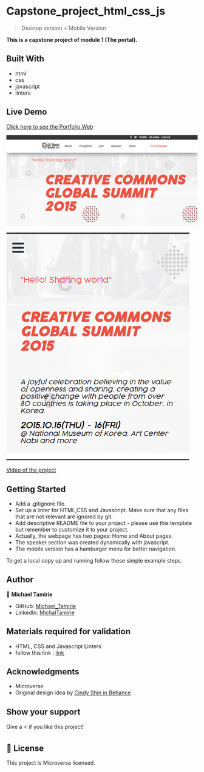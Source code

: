 # Capstone_project_html_css_js

> Desktop version + Mobile Version

**This is a capstone project of module 1 (The portal).**

## Built With

- html
- css
- javascript
- linters

## Live Demo

[Click here to see the Portfolio Web](https://micky373.github.io/Capstone_project_html_css_js/)

![image](./Desktop_version_snap.PNG)

![image](./Mobile_version_snap.PNG)

[Video of the project](https://www.loom.com/share/6db5fb035cae4a2cb818fdfb2d29c808)

## Getting Started

- Add a .gitignore file.
- Set up a linter for HTML,CSS and Javascript. Make sure that any files that are not relevant are ignored by git.
- Add descriptive README file to your project - please use this template but remember to customize it to your project.
- Actually, the webpage has two pages: Home and About pages.
- The speaker section was created dynamically with javascript.
- The mobile version has a hamburger menu for better navigation.

To get a local copy up and running follow these simple example steps.

## Author

👤 **Michael Tamirie**

- GitHub: [Michael_Tamirie](https://github.com/Micky373)
- LinkedIn: [MichalTamirie](https://www.linkedin.com/in/michael-tamirie-288a331ab)

## Materials required for validation

- HTML, CSS and Javascript Linters
- follow this link :
  [link](https://github.com/microverseinc/linters-config/tree/master/html-css)

## Acknowledgments

- Microverse
- Original design idea by [Cindy Shin in Behance](https://www.behance.net/adagio07)

## Show your support

Give a ⭐️ if you like this project!

## 📝 License

This project is Microverse licensed.
